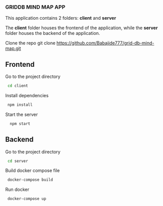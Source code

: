 ### GRIDDB MIND MAP APP

This application contains 2 folders: **client** and **server**

The **client** folder houses the frontend of the application, while the **server** folder houses the backend of the application.

Clone the repo
git clone https://github.com/Babajide777/grid-db-mind-map.git

## Frontend

Go to the project directory

```bash
 cd client
```

Install dependencies

```bash
 npm install
```

Start the server

```bash
  npm start
```

## Backend

Go to the project directory

```bash
 cd server
```

Build docker compose file

```bash
 docker-compose build
```

Run docker

```bash
 docker-compose up
```
